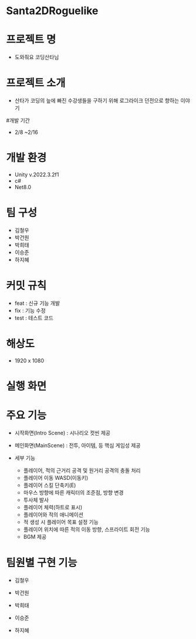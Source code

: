 # Santa2DRoguelike

# 프로젝트 명
- 도와줘요 코딩산타님

# 프로젝트 소개
- 산타가 코딩의 늪에 빠진 수강생들을 구하기 위해 로그라이크 던전으로 향하는 이야기

#개발 기간
- 2/8 ~2/16

# 개발 환경
- Unity v.2022.3.2f1
- c#
- Net8.0

# 팀 구성
- 김철우
- 박건원
- 박희태
- 이승준
- 하지혜

# 커밋 규칙
- feat : 신규 기능 개발
- fix : 기능 수정
- test : 테스트 코드

# 해상도
- 1920 x 1080

# 실행 화면


# 주요 기능
- 시작화면(Intro Scene)
  : 시나리오 컷씬 제공
  
- 메인화면(MainScene)
  : 전투, 아이템, 등 핵심 게임성 제공

- 세부 기능
  - 플레이어, 적의 근거리 공격 및 원거리 공격의 충돌 처리
  - 플레이어 이동 WASD(이동키)
  - 플레이어 스킬 단축키(E)
  - 마우스 방향에 따른 캐릭터의 조준점, 방향 변경
  - 투사체 발사
  - 플레이어 체력(하트로 표시)
  - 플레이어와 적의 애니메이션
  - 적 생성 시 플레이어 목표 설정 기능
  - 플레이어 위치에 따른 적의 이동 방향, 스프라이트 회전 기능
  - BGM 제공


# 팀원별 구현 기능
- 김철우

- 박건원
  
- 박희태
  
- 이승준
  
- 하지혜
  
